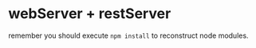 # webServer + restServer

remember you should execute ```npm install``` to reconstruct node modules.

